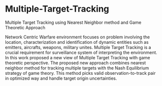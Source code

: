 # Multiple-Target-Tracking
Multiple Target Tracking using Nearest Neighbor method and Game Theoretic Approach 

Network Centric Warfare environment focuses on problem involving the location, characterization and identification of dynamic entities such as 
emitters, aircrafts, weapons, military unites. 
Multiple Target Tracking is a crucial requirement for surveillance system of interpreting the environment. 
In this work proposed a new view of Multiple Target Tracking with game theoretic perspective. 
The proposed new approach combines nearest neighbor method for tracking multiple targets with the Nash Equilibrium strategy of game theory. 
This method picks valid observation-to-track pair in optimized way and handle target origin uncertainties. 

